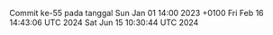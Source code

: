 Commit ke-55 pada tanggal Sun Jan 01 14:00 2023 +0100
Fri Feb 16 14:43:06 UTC 2024
Sat Jun 15 10:30:44 UTC 2024
